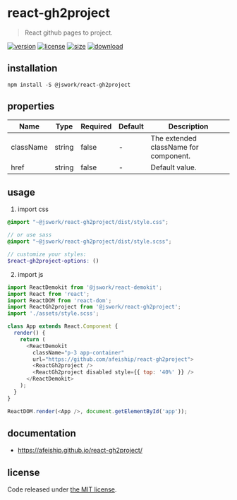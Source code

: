 # react-gh2project
> React github pages to project.

[![version][version-image]][version-url]
[![license][license-image]][license-url]
[![size][size-image]][size-url]
[![download][download-image]][download-url]

## installation
```shell
npm install -S @jswork/react-gh2project
```

## properties
| Name      | Type   | Required | Default | Description                           |
| --------- | ------ | -------- | ------- | ------------------------------------- |
| className | string | false    | -       | The extended className for component. |
| href      | string | false    | -       | Default value.                        |


## usage
1. import css
  ```scss
  @import "~@jswork/react-gh2project/dist/style.css";

  // or use sass
  @import "~@jswork/react-gh2project/dist/style.scss";

  // customize your styles:
  $react-gh2project-options: ()
  ```
2. import js
  ```js
  import ReactDemokit from '@jswork/react-demokit';
  import React from 'react';
  import ReactDOM from 'react-dom';
  import ReactGh2project from '@jswork/react-gh2project';
  import './assets/style.scss';

  class App extends React.Component {
    render() {
      return (
        <ReactDemokit
          className="p-3 app-container"
          url="https://github.com/afeiship/react-gh2project">
          <ReactGh2project />
          <ReactGh2project disabled style={{ top: '40%' }} />
        </ReactDemokit>
      );
    }
  }

  ReactDOM.render(<App />, document.getElementById('app'));

  ```

## documentation
- https://afeiship.github.io/react-gh2project/


## license
Code released under [the MIT license](https://github.com/afeiship/react-gh2project/blob/master/LICENSE.txt).

[version-image]: https://img.shields.io/npm/v/@jswork/react-gh2project
[version-url]: https://npmjs.org/package/@jswork/react-gh2project

[license-image]: https://img.shields.io/npm/l/@jswork/react-gh2project
[license-url]: https://github.com/afeiship/react-gh2project/blob/master/LICENSE.txt

[size-image]: https://img.shields.io/bundlephobia/minzip/@jswork/react-gh2project
[size-url]: https://github.com/afeiship/react-gh2project/blob/master/dist/react-gh2project.min.js

[download-image]: https://img.shields.io/npm/dm/@jswork/react-gh2project
[download-url]: https://www.npmjs.com/package/@jswork/react-gh2project
